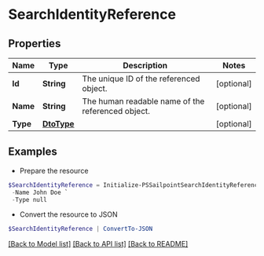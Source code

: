 # SearchIdentityReference
## Properties

Name | Type | Description | Notes
------------ | ------------- | ------------- | -------------
**Id** | **String** | The unique ID of the referenced object. | [optional] 
**Name** | **String** | The human readable name of the referenced object. | [optional] 
**Type** | [**DtoType**](DtoType.md) |  | [optional] 

## Examples

- Prepare the resource
```powershell
$SearchIdentityReference = Initialize-PSSailpointSearchIdentityReference  -Id 2c91808568c529c60168cca6f90c1313 `
 -Name John Doe `
 -Type null
```

- Convert the resource to JSON
```powershell
$SearchIdentityReference | ConvertTo-JSON
```

[[Back to Model list]](../README.md#documentation-for-models) [[Back to API list]](../README.md#documentation-for-api-endpoints) [[Back to README]](../README.md)

